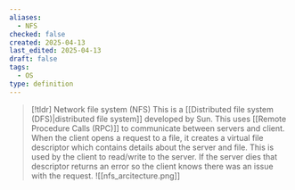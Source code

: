 ```yaml
---
aliases:
  - NFS
checked: false
created: 2025-04-13
last_edited: 2025-04-13
draft: false
tags:
  - OS
type: definition
---
```

>[!tldr] Network file system (NFS)
>This is a [[Distributed file system (DFS)|distributed file system]] developed by Sun. This uses [[Remote Procedure Calls (RPC)]] to communicate between servers and client. When the client opens a request to a file, it creates a virtual file descriptor which contains details about the server and file. This is used by the client to read/write to the server. If the server dies that descriptor returns an error so the client knows there was an issue with the request.
>![[nfs_arcitecture.png]]

